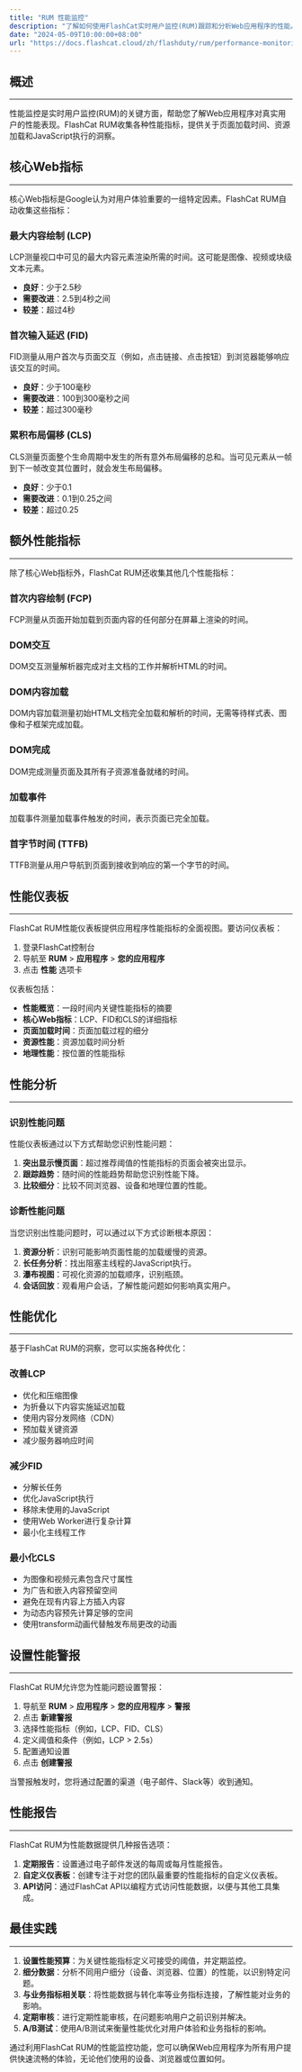 ```yaml
---
title: "RUM 性能监控"
description: "了解如何使用FlashCat实时用户监控(RUM)跟踪和分析Web应用程序的性能。"
date: "2024-05-09T10:00:00+08:00"
url: "https://docs.flashcat.cloud/zh/flashduty/rum/performance-monitoring"
---
```


## 概述
---

性能监控是实时用户监控(RUM)的关键方面，帮助您了解Web应用程序对真实用户的性能表现。FlashCat RUM收集各种性能指标，提供关于页面加载时间、资源加载和JavaScript执行的洞察。

## 核心Web指标
---

核心Web指标是Google认为对用户体验重要的一组特定因素。FlashCat RUM自动收集这些指标：

### 最大内容绘制 (LCP)

LCP测量视口中可见的最大内容元素渲染所需的时间。这可能是图像、视频或块级文本元素。

- **良好**：少于2.5秒
- **需要改进**：2.5到4秒之间
- **较差**：超过4秒

### 首次输入延迟 (FID)

FID测量从用户首次与页面交互（例如，点击链接、点击按钮）到浏览器能够响应该交互的时间。

- **良好**：少于100毫秒
- **需要改进**：100到300毫秒之间
- **较差**：超过300毫秒

### 累积布局偏移 (CLS)

CLS测量页面整个生命周期中发生的所有意外布局偏移的总和。当可见元素从一帧到下一帧改变其位置时，就会发生布局偏移。

- **良好**：少于0.1
- **需要改进**：0.1到0.25之间
- **较差**：超过0.25

## 额外性能指标
---

除了核心Web指标外，FlashCat RUM还收集其他几个性能指标：

### 首次内容绘制 (FCP)

FCP测量从页面开始加载到页面内容的任何部分在屏幕上渲染的时间。

### DOM交互

DOM交互测量解析器完成对主文档的工作并解析HTML的时间。

### DOM内容加载

DOM内容加载测量初始HTML文档完全加载和解析的时间，无需等待样式表、图像和子框架完成加载。

### DOM完成

DOM完成测量页面及其所有子资源准备就绪的时间。

### 加载事件

加载事件测量加载事件触发的时间，表示页面已完全加载。

### 首字节时间 (TTFB)

TTFB测量从用户导航到页面到接收到响应的第一个字节的时间。

## 性能仪表板
---

FlashCat RUM性能仪表板提供应用程序性能指标的全面视图。要访问仪表板：

1. 登录FlashCat控制台
2. 导航至 **RUM** > **应用程序** > **您的应用程序**
3. 点击 **性能** 选项卡

仪表板包括：

- **性能概览**：一段时间内关键性能指标的摘要
- **核心Web指标**：LCP、FID和CLS的详细指标
- **页面加载时间**：页面加载过程的细分
- **资源性能**：资源加载时间分析
- **地理性能**：按位置的性能指标

## 性能分析
---

### 识别性能问题

性能仪表板通过以下方式帮助您识别性能问题：

1. **突出显示慢页面**：超过推荐阈值的性能指标的页面会被突出显示。
2. **跟踪趋势**：随时间的性能趋势帮助您识别性能下降。
3. **比较细分**：比较不同浏览器、设备和地理位置的性能。

### 诊断性能问题

当您识别出性能问题时，可以通过以下方式诊断根本原因：

1. **资源分析**：识别可能影响页面性能的加载缓慢的资源。
2. **长任务分析**：找出阻塞主线程的JavaScript执行。
3. **瀑布视图**：可视化资源的加载顺序，识别瓶颈。
4. **会话回放**：观看用户会话，了解性能问题如何影响真实用户。

## 性能优化
---

基于FlashCat RUM的洞察，您可以实施各种优化：

### 改善LCP

- 优化和压缩图像
- 为折叠以下内容实施延迟加载
- 使用内容分发网络（CDN）
- 预加载关键资源
- 减少服务器响应时间

### 减少FID

- 分解长任务
- 优化JavaScript执行
- 移除未使用的JavaScript
- 使用Web Worker进行复杂计算
- 最小化主线程工作

### 最小化CLS

- 为图像和视频元素包含尺寸属性
- 为广告和嵌入内容预留空间
- 避免在现有内容上方插入内容
- 为动态内容预先计算足够的空间
- 使用transform动画代替触发布局更改的动画

## 设置性能警报
---

FlashCat RUM允许您为性能问题设置警报：

1. 导航至 **RUM** > **应用程序** > **您的应用程序** > **警报**
2. 点击 **新建警报**
3. 选择性能指标（例如，LCP、FID、CLS）
4. 定义阈值和条件（例如，LCP > 2.5s）
5. 配置通知设置
6. 点击 **创建警报**

当警报触发时，您将通过配置的渠道（电子邮件、Slack等）收到通知。

## 性能报告
---

FlashCat RUM为性能数据提供几种报告选项：

1. **定期报告**：设置通过电子邮件发送的每周或每月性能报告。
2. **自定义仪表板**：创建专注于对您的团队最重要的性能指标的自定义仪表板。
3. **API访问**：通过FlashCat API以编程方式访问性能数据，以便与其他工具集成。

## 最佳实践
---

1. **设置性能预算**：为关键性能指标定义可接受的阈值，并定期监控。
2. **细分数据**：分析不同用户细分（设备、浏览器、位置）的性能，以识别特定问题。
3. **与业务指标相关联**：将性能数据与转化率等业务指标连接，了解性能对业务的影响。
4. **定期审核**：进行定期性能审核，在问题影响用户之前识别并解决。
5. **A/B测试**：使用A/B测试来衡量性能优化对用户体验和业务指标的影响。

通过利用FlashCat RUM的性能监控功能，您可以确保Web应用程序为所有用户提供快速流畅的体验，无论他们使用的设备、浏览器或位置如何。
